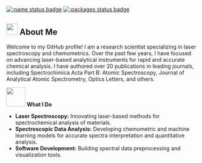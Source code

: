 [![:name status badge](https://christiangoueguel.r-universe.dev/badges/:name)](https://christiangoueguel.r-universe.dev/)
[![:packages status badge](https://christiangoueguel.r-universe.dev/badges/:packages)](https://christiangoueguel.r-universe.dev/packages)

## <img src="https://github.com/user-attachments/assets/8875aaca-4133-49cb-9876-b55c43128473" width="30" height="30">  About Me
Welcome to my GitHub profile! I am a research scientist specializing in laser spectroscopy and chemometrics. Over the past few years, I have focused on advancing laser-based analytical instruments for rapid and accurate chemical analysis. I have authored over 20 publications in leading journals, including Spectrochimica Acta Part B: Atomic Spectroscopy, Journal of Analytical Atomic Spectrometry, Optics Letters, and others.

<img src="https://github.com/user-attachments/assets/921d232f-2fca-4489-ab8a-90467876865e" width="50" height="50"> **What I Do**
-  **Laser Spectroscopy:** Innovating laser-based methods for spectrochemical analysis of materials.
-  **Spectroscopic Data Analysis:** Developing chemometric and machine learning models for accurate spectra interpretation and quantitative analysis.
-  **Software Development:** Building spectral data preprocessing and visualization tools.

<!--
**ChristianGoueguel/ChristianGoueguel** is a ✨ _special_ ✨ repository because its `README.md` (this file) appears on your GitHub profile.

Here are some ideas to get you started:

- 🔭 I’m currently working on ...
- 🌱 I’m currently learning ...
- 👯 I’m looking to collaborate on ...
- 🤔 I’m looking for help with ...
- 💬 Ask me about ...
- 📫 How to reach me: ...
- 😄 Pronouns: ...
- ⚡ Fun fact: ...
-->
